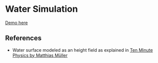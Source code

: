 # Water Simulation

[Demo here](https://eldanee.github.io/projects/WaterSimulation/waterSimulation.html)

## References
- Water surface modeled as an height field as explained in [Ten Minute Physics by Matthias Müller](https://matthias-research.github.io/pages/tenMinutePhysics/20-heightFieldWater.pdf)


